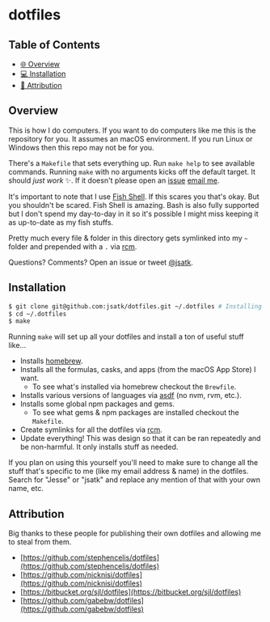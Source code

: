# dotfiles

## Table of Contents

* [🌐 Overview](#overview)
* [💻 Installation](#installation)
* [🙇 Attribution](#attribution)

## Overview

This is how I do computers.  If you want to do computers like me this is the repository for you.  It assumes an macOS environment.  If you run Linux or Windows then this repo may not be for you.

There's a `Makefile` that sets everything up.  Run `make help` to see available commands.  Running `make` with no arguments kicks off the default target.  It should *just work* ✨.  If it doesn't please open an [issue](https://github.com/jsatk/dotfiles/issues) [email me](mailto:jesse@jsatk.us).

It's important to note that I use [Fish Shell](https://fishshell.com).  If this scares you that's okay.  But you shouldn't be scared.  Fish Shell is amazing.  Bash is also fully supported but I don't spend my day-to-day in it so it's possible I might miss keeping it as up-to-date as my fish stuffs.

Pretty much every file & folder in this directory gets symlinked into my `~` folder and prepended with a `.` via [rcm](http://thoughtbot.github.io/rcm/rcm.7.html).

Questions?  Comments?  Open an issue or tweet [@jsatk](https://twitter.com/jsatk).

## Installation

```sh
$ git clone git@github.com:jsatk/dotfiles.git ~/.dotfiles # Installing in ~/.dotfiles is important.
$ cd ~/.dotfiles
$ make
```

Running `make` will set up all your dotfiles and install a ton of useful stuff like...

* Installs [homebrew](http://brew.sh).
* Installs all the formulas, casks, and apps (from the macOS App Store) I want.
    * To see what's installed via homebrew checkout the `Brewfile`.
* Installs various versions of languages via [asdf](https://github.com/asdf-vm/asdf) (no nvm, rvm, etc.).
* Installs some global npm packages and gems.
    * To see what gems & npm packages are installed checkout the `Makefile`.
* Create symlinks for all the dotfiles via [rcm](http://thoughtbot.github.io/rcm/rcm.7.html).
* Update everything!  This was design so that it can be ran repeatedly and be non-harmful.  It only installs stuff as needed.

If you plan on using this yourself you'll need to make sure to change all the stuff that's specific to me (like my email address & name) in the dotfiles.  Search for "Jesse" or "jsatk" and replace any mention of that with your own name, etc.

## Attribution

Big thanks to these people for publishing their own dotfiles and allowing me to steal from them.

* [https://github.com/stephencelis/dotfiles](https://github.com/stephencelis/dotfiles)
* [https://github.com/nicknisi/dotfiles](https://github.com/nicknisi/dotfiles)
* [https://bitbucket.org/sjl/dotfiles](https://bitbucket.org/sjl/dotfiles)
* [https://github.com/gabebw/dotfiles](https://github.com/gabebw/dotfiles)
